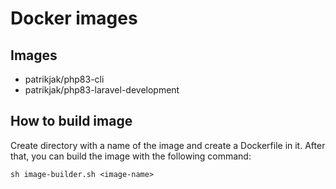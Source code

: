 # Docker images

## Images

- patrikjak/php83-cli
- patrikjak/php83-laravel-development

## How to build image

Create directory with a name of the image and create a Dockerfile in it.
After that, you can build the image with the following command:

```shell
sh image-builder.sh <image-name>
```